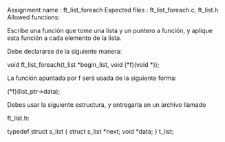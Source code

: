 Assignment name : ft_list_foreach
Expected files : ft_list_foreach.c, ft_list.h
Allowed functions:

Escribe una función que tome una lista y un puntero a función, y aplique esta
función a cada elemento de la lista.

Debe declararse de la siguiente manera:

void    ft_list_foreach(t_list *begin_list, void (*f)(void *));

La función apuntada por f será usada de la siguiente forma:

(*f)(list_ptr->data);

Debes usar la siguiente estructura, y entregarla en un archivo llamado

ft_list.h:

typedef struct    s_list
{
    struct s_list *next;
    void          *data;
}                 t_list;